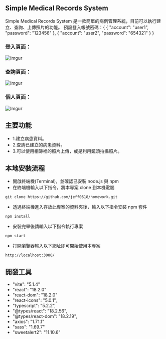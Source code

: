 ## Simple Medical Records System

Simple Medical Records System 是一款簡單的病例管理系統，目前可以執行建立、查詢、上傳照片的功能。
預設登入帳號密碼：{
      {
      "account": "user1",
      "password": "123456"
    },
    {
      "account": "user2",
      "password": "654321"
    }
}

### 登入頁面：

![Imgur](https://imgur.com/CRi6FCW.png)

### 查詢頁面：

![Imgur](https://imgur.com/J8hSbJ8.png)

### 個人頁面：

![Imgur](https://imgur.com/UU4llUl.png)

## 主要功能

* 1.建立病患資料。
* 2.查詢已建立的病患資料。
* 3.可以使用相簿裡的照片上傳，或是利用鏡頭拍攝照片。

## 本地安裝流程
* 開啟終端機(Terminal)，並確認已安裝 node.js 與 npm
* 在終端機輸入以下指令，將本專案 clone 到本機電腦
```
git clone https://github.com/jeff0518/homework.git
```
* 透過終端機進入存放此專案的資料夾後，輸入以下指令安裝 npm 套件
```
npm install
```
* 安裝完畢後請輸入以下指令執行專案
```
npm start
```
* 打開瀏覽器輸入以下網址即可開始使用本專案
```
http://localhost:3000/
```
## 開發工具
* "vite": "5.1.4"
* "react": "18.2.0"
* "react-dom": "18.2.0"
* "react-icons": "5.0.1",
* "typescript": "5.2.2",
* "@types/react": "18.2.56",
* "@types/react-dom": "18.2.19",
* "axios": "1.71.1"
* "sass": "1.69.7"
* "sweetalert2": "11.10.6"